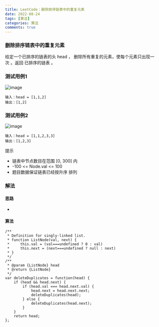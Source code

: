 ```yaml
---
title: LeetCode：删除排序链表中的重复元素
date: 2022-08-24
tags: [算法]
categories: 算法
comments: true
---
```


### 删除排序链表中的重复元素
给定一个已排序的链表的头 head ， 删除所有重复的元素，使每个元素只出现一次 。返回 已排序的链表 。

### 测试用例1

![image](https://assets.leetcode.com/uploads/2021/01/04/list1.jpg)

```
输入：head = [1,1,2]
输出：[1,2]
```
### 测试用例2

![image](https://assets.leetcode.com/uploads/2021/01/04/list2.jpg)

```
输入：head = [1,1,2,3,3]
输出：[1,2,3]
```

提示
- 链表中节点数目在范围 [0, 300] 内
- -100 <= Node.val <= 100
- 题目数据保证链表已经按升序 排列

### 解法
#### 思路
- 

#### 算法

```
/**
 * Definition for singly-linked list.
 * function ListNode(val, next) {
 *     this.val = (val===undefined ? 0 : val)
 *     this.next = (next===undefined ? null : next)
 * }
 */
/**
 * @param {ListNode} head
 * @return {ListNode}
 */
var deleteDuplicates = function(head) {
    if (head && head.next) {
        if (head.val === head.next.val) {
            head.next = head.next.next;
            deleteDuplicates(head);
        } else {
            deleteDuplicates(head.next);
        }
    }
    return head;
};
```
